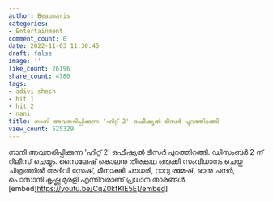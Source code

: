 ```yaml
---
author: Beaumaris
categories:
- Entertainment
comment_count: 0
date: 2022-11-03 11:30:45
draft: false
image: ''
like_count: 26196
share_count: 4780
tags:
- adivi shesh
- hit 1
- hit 2
- nani
title: നാനി അവതരിപ്പിക്കുന്ന 'ഹിറ്റ് 2' ഒഫീഷ്യൽ ടീസർ പുറത്തിറങ്ങി
view_count: 525329
---
```


നാനി അവതരിപ്പിക്കുന്ന 'ഹിറ്റ് 2' ഒഫീഷ്യൽ ടീസർ പുറത്തിറങ്ങി. ഡിസംബർ 2 ന് റിലീസ് ചെയ്യും. സൈലേഷ് കൊലനു തിരക്കഥ ഒരുക്കി സംവിധാനം ചെയ്ത ചിത്രത്തിൽ അദിവി സേഷ്, മീനാക്ഷി ചൗധരി, റാവു രമേഷ്, ഭാനു ചന്ദർ, പൊസാനി കൃഷ്ണ മുരളി എന്നിവരാണ് പ്രധാന താരങ്ങൾ. [embed]https://youtu.be/CqZ0kfKlE5E[/embed]